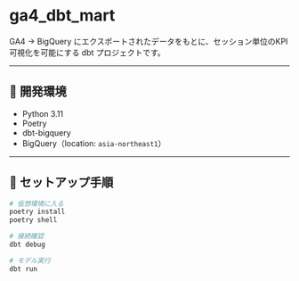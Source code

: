 # ga4_dbt_mart

GA4 → BigQuery にエクスポートされたデータをもとに、セッション単位のKPI可視化を可能にする dbt プロジェクトです。

---

## 🔧 開発環境

- Python 3.11
- Poetry
- dbt-bigquery
- BigQuery（location: `asia-northeast1`）

---

## 🚀 セットアップ手順

```bash
# 仮想環境に入る
poetry install
poetry shell

# 接続確認
dbt debug

# モデル実行
dbt run
```
